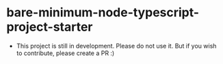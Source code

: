 # bare-minimum-node-typescript-project-starter

- This project is still in development. Please do not use it. But if you wish to contribute, please create a PR :)
